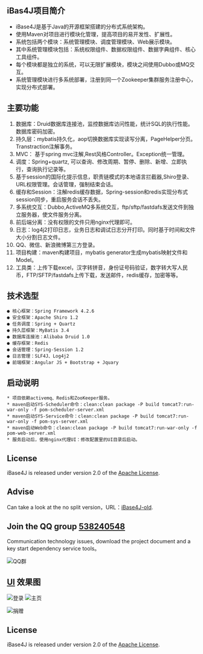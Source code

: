 ## iBas4J项目简介

- iBase4J是基于Java的开源框架搭建的分布式系统架构。 
- 使用Maven对项目进行模块化管理，提高项目的易开发性、扩展性。
- 系统包括两个模块：系统管理模块、调度管理模块、Web展示模块。
- 其中系统管理模块包括：系统权限组件、数据权限组件、数据字典组件、核心工具组件。
- 每个模块都是独立的系统，可以无限扩展模块，模块之间使用Dubbo或MQ交互。
- 系统管理模块进行多系统部署，注册到同一个Zookeeper集群服务注册中心，实现分布式部署。

## 主要功能
 1. 数据库：Druid数据库连接池，监控数据库访问性能，统计SQL的执行性能。 数据库密码加密。
 2. 持久层：mybatis持久化，aop切换数据库实现读写分离，PageHelper分页。Transtraction注解事务。
 3. MVC： 基于spring mvc注解,Rest风格Controller。Exception统一管理。
 4. 调度：Spring+quartz, 可以查询、修改周期、暂停、删除、新增、立即执行，查询执行记录等。
 5. 基于session的国际化提示信息，职责链模式的本地语言拦截器,Shiro登录、URL权限管理。会话管理，强制结束会话。
 6. 缓存和Session：注解redis缓存数据，Spring-session和redis实现分布式session同步，重启服务会话不丢失。
 7. 多系统交互：Dubbo,ActiveMQ多系统交互，ftp/sftp/fastdafs发送文件到独立服务器，使文件服务分离。
 8. 前后端分离：没有权限的文件只用nginx代理即可。
 9. 日志：log4j2打印日志，业务日志和调试日志分开打印。同时基于时间和文件大小分割日志文件。
 10. QQ、微信、新浪微博第三方登录。
 11. 项目构建：maven构建项目，mybatis generator生成mybatis映射文件和Model。 
 12. 工具类：上传下载excel，汉字转拼音，身份证号码验证，数字转大写人民币，FTP/SFTP/fastdafs上传下载，发送邮件，redis缓存，加密等等。

## 技术选型
    ● 核心框架：Spring Framework 4.2.6
    ● 安全框架：Apache Shiro 1.2
    ● 任务调度：Spring + Quartz
    ● 持久层框架：MyBatis 3.4
    ● 数据库连接池：Alibaba Druid 1.0
    ● 缓存框架：Redis
    ● 会话管理：Spring-Session 1.2
    ● 日志管理：SLF4J、Log4j2
    ● 前端框架：Angular JS + Bootstrap + Jquary

## 启动说明
    * 项目依赖activemq、Redis和ZooKeeper服务。
    * maven启动SYS-Scheduler命令：clean:clean package -P build tomcat7:run-war-only -f pom-scheduler-server.xml
    * maven启动SYS-Service命令：clean:clean package -P build tomcat7:run-war-only -f pom-sys-server.xml
    * maven启动Web命令：clean:clean package -P build tomcat7:run-war-only -f pom-web-server.xml
    * 服务启动后，使用nginx代理UI：修改配置里的UI目录后启动。
    
## License
iBase4J is released under version 2.0 of the [Apache License][].

## Advise
Can take a look at the no split version，URL：[iBase4J-old][].

## Join the QQ group [538240548](http://shang.qq.com/wpa/qunwpa?idkey=b0fb32618d54e6a7f3cb718cd469b2952c8a968b1ef6f17fd68c83338ae4bce3)
Communication technology issues, download the project document and a key start dependency service tools。

![QQ群](http://git.oschina.net/iBase4J/iBase4J/raw/master/img/1464169485871.png "QQ群")

## [UI](http://git.oschina.net/iBase4J/iBase4J-UI) 效果图
![登录](http://git.oschina.net/iBase4J/iBase4J/raw/master/img/login.png "登录")
![主页](http://git.oschina.net/iBase4J/iBase4J/raw/master/img/index.png "主页")

![捐赠](http://git.oschina.net/iBase4J/iBase4J/raw/master/img/contribute.png "捐赠")

## License
iBase4J is released under version 2.0 of the [Apache License][].


[Apache License]: http://www.apache.org/licenses/LICENSE-2.0
[iBase4J-old]: http://git.oschina.net/iBase4J/iBase4J/tree/V-%E6%8B%86%E5%88%86%E5%89%8D
[Apache License]: http://www.apache.org/licenses/LICENSE-2.0